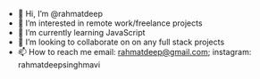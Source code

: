 - 👋 Hi, I’m @rahmatdeep
- 👀 I’m interested in remote work/freelance projects
- 🌱 I’m currently learning JavaScript
- 💞️ I’m looking to collaborate on on any full stack projects
- 📫 How to reach me email: rahmatdeep@gmail.com; instagram: rahmatdeepsinghmavi

<!---
rahmatdeep/rahmatdeep is a ✨ special ✨ repository because its `README.md` (this file) appears on your GitHub profile.
You can click the Preview link to take a look at your changes.
--->
